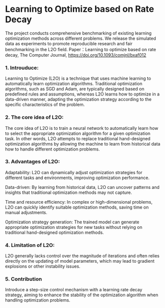 # Learning to Optimize based on Rate Decay
The project conducts comprehensive benchmarking of existing learning optimization methods across different problems. We release the simulated data as experiments to promote reproducible research and fair benchmarking in the L2O field. Paper：Learning to optimize based on rate decay, The Computer Journal, https://doi.org/10.1093/comjnl/bxaf012
### 1. Introuduce:
Learning to Optimize (L2O) is a technique that uses machine learning to automatically learn optimization algorithms. Traditional optimization algorithms, such as SGD and Adam, are typically designed based on predefined rules and assumptions, whereas L2O learns how to optimize in a data-driven manner, adapting the optimization strategy according to the specific characteristics of the problem.
### 2. The core idea of L2O:
The core idea of L2O is to train a neural network to automatically learn how to select the appropriate optimization algorithm for a given optimization task. In other words, L2O attempts to replace traditional hand-designed optimization algorithms by allowing the machine to learn from historical data how to handle different optimization problems.
### 3. Advantages of L2O:
Adaptability: L2O can dynamically adjust optimization strategies for different tasks and environments, improving optimization performance.

Data-driven: By learning from historical data, L2O can uncover patterns and insights that traditional optimization methods may not capture.

Time and resource efficiency: In complex or high-dimensional problems, L2O can quickly identify suitable optimization methods, saving time on manual adjustments.

Optimization strategy generation: The trained model can generate appropriate optimization strategies for new tasks without relying on traditional hand-designed optimization methods.
### 4. Limitation of L2O:
L2O generally lacks control over the magnitude of iterations and often relies directly on the updating of model parameters, which may lead to gradient explosions or other instability issues.
### 5. Contribution
Introduce a step-size control mechanism with a learning rate decay strategy, aiming to enhance the stability of the optimization algorithm when handling optimization problems.

